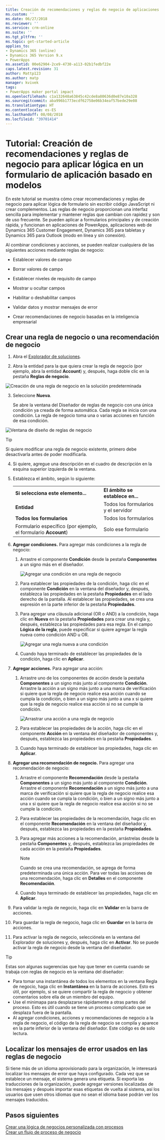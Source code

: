 ```yaml
---
title: Creación de recomendaciones y reglas de negocio de aplicaciones basadas en modelos | Microsoft Docs
ms.custom: ''
ms.date: 06/27/2018
ms.reviewer: ''
ms.service: crm-online
ms.suite: ''
ms.tgt_pltfrm: ''
ms.topic: get-started-article
applies_to:
- Dynamics 365 (online)
- Dynamics 365 Version 9.x
- PowerApps
ms.assetid: 00e62904-2ce9-4730-a113-02b1fedbf22e
caps.latest.revision: 31
author: Mattp123
ms.author: matp
manager: kvivek
tags:
- PowerApps maker portal impact
ms.openlocfilehash: c1a132648a63845c42cde8a80636d0e87e10a328
ms.sourcegitcommit: aba996b1773ecdf62758e06b34eaf57bede29e08
ms.translationtype: HT
ms.contentlocale: es-ES
ms.lasthandoff: 08/08/2018
ms.locfileid: "39701414"
---
```

# <a name="tutorial-create-business-rules-and-recommendations-to-apply-logic-in-a-model-driven-app-form"></a>Tutorial: Creación de recomendaciones y reglas de negocio para aplicar lógica en un formulario de aplicación basado en modelos

En este tutorial se muestra cómo crear recomendaciones y reglas de negocio para aplicar lógica de formulario sin escribir código JavaScript ni crear complementos.  Las reglas de negocio proporcionan una interfaz sencilla para implementar y mantener reglas que cambian con rapidez y son de uso frecuente. Se pueden aplicar a formularios principales y de creación rápida, y funcionan en aplicaciones de PowerApps, aplicaciones web de Dynamics 365 Customer Engagement, Dynamics 365 para tabletas y Dynamics 365 para Outlook (modo en línea y sin conexión).  
  
 Al combinar condiciones y acciones, se pueden realizar cualquiera de las siguientes acciones mediante reglas de negocio:  
  
-   Establecer valores de campo  
  
-   Borrar valores de campo  
  
-   Establecer niveles de requisito de campo  
  
-   Mostrar u ocultar campos  
  
-   Habilitar o deshabilitar campos  
  
-   Validar datos y mostrar mensajes de error  
  
-   Crear recomendaciones de negocio basadas en la inteligencia empresarial  
  
## <a name="create-a-business-rule-or-business-recommendation"></a>Crear una regla de negocio o una recomendación de negocio
  
1. Abra el [Explorador de soluciones](advanced-navigation.md#solution-explorer).  
  
2.  Abra la entidad para la que quiera crear la regla de negocio (por ejemplo, abra la entidad **Account**) y, después, haga doble clic en la pestaña **Reglas de negocio**.  
  
 ![Creación de una regla de negocio en la solución predeterminada](media/create-business-rule-the-default-solution.png "Create a business rule in the default solution")  
  
3.  Seleccione **Nueva**.  
  
     Se abre la ventana del Diseñador de reglas de negocio con una única condición ya creada de forma automática. Cada regla se inicia con una condición. La regla de negocio toma una o varias acciones en función de esa condición.  
  
 ![Ventana de diseño de reglas de negocio](media/business-rules-design-window.png "Business Rules design window")  
  
   > [!TIP]
> Si quiere modificar una regla de negocio existente, primero debe desactivarla antes de poder modificarla.

4.  Si quiere, agregue una descripción en el cuadro de descripción en la esquina superior izquierda de la ventana.  
  
5.  Establezca el ámbito, según lo siguiente:  
  
    |||  
    |-|-|  
    |**Si selecciona este elemento...**|**El ámbito se establece en...**|  
    |**Entidad**|Todos los formularios y el servidor|  
    |**Todos los formularios**|Todos los formularios|  
    |Formulario específico (por ejemplo, el formulario **Account**)|Solo ese formulario|  
  
6. **Agregar condiciones.** Para agregar más condiciones a la regla de negocio:  
  
    1.  Arrastre el componente **Condición** desde la pestaña **Componentes** a un signo más en el diseñador.  
  
        ![Agregar una condición en una regla de negocio](media/add-condition-business-rule.png "Add a condition in a business rule")  
  
    2.  Para establecer las propiedades de la condición, haga clic en el componente **Condición** en la ventana del diseñador y, después, establezca las propiedades en la pestaña **Propiedades** en el lado derecho de la pantalla. Al establecer las propiedades, se crea una expresión en la parte inferior de la pestaña **Propiedades**.  
  
    3.  Para agregar una cláusula adicional (OR o AND) a la condición, haga clic en **Nueva** en la pestaña **Propiedades** para crear una regla y, después, establezca las propiedades para esa regla. En el campo **Lógica de la regla**, puede especificar si quiere agregar la regla nueva como condición AND u OR.  
  
        ![Agregar una regla nueva a una condición](media/add-new-rule-condition.png "Add a new rule to a condition")  
  
    4.  Cuando haya terminado de establecer las propiedades de la condición, haga clic en **Aplicar**.  
  
7. **Agregar acciones.** Para agregar una acción:  
  
    1.  Arrastre uno de los componentes de acción desde la pestaña **Componentes** a un signo más junto al componente **Condición**. Arrastre la acción a un signo más junto a una marca de verificación si quiere que la regla de negocio realice esa acción cuando se cumpla la condición, o bien a un signo más junto a una x si quiere que la regla de negocio realice esa acción si no se cumple la condición.  
  
        ![Arrastrar una acción a una regla de negocio](media/drag-an-action-business-rule.png "Drag an action to a business rule")  
  
    2.  Para establecer las propiedades de la acción, haga clic en el componente **Acción** en la ventana del diseñador de componentes y, después, establezca las propiedades en la pestaña **Propiedades**.  
  
    3.  Cuando haya terminado de establecer las propiedades, haga clic en **Aplicar**.  
  
8. **Agregar una recomendación de negocio.** Para agregar una recomendación de negocio:  
  
    1.  Arrastre el componente **Recomendación** desde la pestaña **Componentes** a un signo más junto al componente **Condición**. Arrastre el componente **Recomendación** a un signo más junto a una marca de verificación si quiere que la regla de negocio realice esa acción cuando se cumpla la condición, o bien a un signo más junto a una x si quiere que la regla de negocio realice esa acción si no se cumple la condición.  
  
    2.  Para establecer las propiedades de la recomendación, haga clic en el componente **Recomendación** en la ventana del diseñador y, después, establezca las propiedades en la pestaña **Propiedades**.  
  
    3.  Para agregar más acciones a la recomendación, arrástrelas desde la pestaña **Componentes** y, después, establezca las propiedades de cada acción en la pestaña **Propiedades**.  
  
        > [!NOTE]
        >  Cuando se crea una recomendación, se agrega de forma predeterminada una única acción. Para ver todas las acciones de una recomendación, haga clic en **Detalles** en el componente **Recomendación**.  
  
    4.  Cuando haya terminado de establecer las propiedades, haga clic en **Aplicar**.  
  
9. Para validar la regla de negocio, haga clic en **Validar** en la barra de acciones.  
  
10. Para guardar la regla de negocio, haga clic en **Guardar** en la barra de acciones.  
  
11. Para activar la regla de negocio, selecciónela en la ventana del Explorador de soluciones y, después, haga clic en **Activar**. No se puede activar la regla de negocio desde la ventana del diseñador.  
  
> [!TIP]
>  Estas son algunas sugerencias que hay que tener en cuenta cuando se trabaja con reglas de negocio en la ventana del diseñador:  
>   
> - Para tomar una instantánea de todos los elementos en la ventana Regla de negocio, haga clic en **Instantánea** en la barra de acciones. Esto es útil, por ejemplo, si se quiere compartir la regla de negocio y obtener comentarios sobre ella de un miembro del equipo.  
> - Use el minimapa para desplazarse rápidamente a otras partes del proceso. Esto es útil cuando se tiene un proceso complicado que se desplaza fuera de la pantalla.  
> - Al agregar condiciones, acciones y recomendaciones de negocio a la regla de negocio, el código de la regla de negocio se compila y aparece en la parte inferior de la ventana del diseñador. Este código es de solo lectura.  
  
<a name="BKMK_LocalizingErrorMessages"></a>   
## <a name="localize-error-messages-used-in-business-rules"></a>Localizar los mensajes de error usados en las reglas de negocio  
 Si tiene más de un idioma aprovisionado para la organización, le interesará localizar los mensajes de error que haya configurado. Cada vez que se establece un mensaje, el sistema genera una etiqueta. Si exporta las traducciones de la organización, puede agregar versiones localizadas de los mensajes y después importar esas etiquetas de vuelta al sistema, así los usuarios que usen otros idiomas que no sean el idioma base podrán ver los mensajes traducidos.  
  
## <a name="next-steps"></a>Pasos siguientes  
 [Crear una lógica de negocios personalizada con procesos](guide-staff-through-common-tasks-processes.md)   
 [Crear un flujo de proceso de negocio](/flow/create-business-process-flow)   

